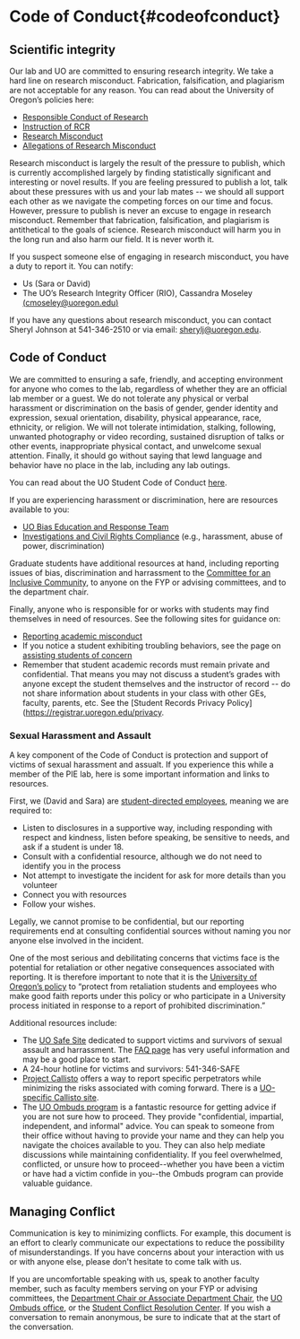 # Code of Conduct{#codeofconduct}

## Scientific integrity

Our lab and UO are committed to ensuring research integrity. We take a hard line on research misconduct. Fabrication, falsification, and plagiarism are not acceptable for any reason. You can read about the University of Oregon’s policies here:

- [Responsible Conduct of Research](https://research.uoregon.edu/manage/research-integrity-compliance/responsible-conduct-research)
- [Instruction of RCR](https://research.uoregon.edu/manage/research-integrity-compliance/responsible-conduct-research/core-principles-rcr-instruction)
- [Research Misconduct](https://research.uoregon.edu/manage/research-integrity-compliance/allegations-research-misconduct)
- [Allegations of Research Misconduct](https://policies.uoregon.edu/vol-2-academics-instruction-research/ch-6-research-general/allegations-research-misconduct)

Research misconduct is largely the result of the pressure to publish, which is currently accomplished largely by finding statistically significant and interesting or novel results. If you are feeling pressured to publish a lot, talk about these pressures with us and your lab mates -- we should all support each other as we navigate the competing forces on our time and focus. However, pressure to publish is never an excuse to engage in research misconduct. Remember that fabrication, falsification, and plagiarism is antithetical to the goals of science. Research misconduct will harm you in the long run and also harm our field. It is never worth it. 

If you suspect someone else of engaging in research misconduct, you have a duty to report it. You can notify:

- Us (Sara or David)
- The UO’s Research Integrity Officer (RIO), Cassandra Moseley [(cmoseley@uoregon.edu)](mailto:cmoseley@uoregon.edu)

If you have any questions about research misconduct, you can contact Sheryl Johnson at 541-346-2510 or via email: [sherylj@uoregon.edu](mailto:sherylj@uoregon.edu).

## Code of Conduct

We are committed to ensuring a safe, friendly, and accepting environment for anyone who comes to the lab, regardless of whether they are an official lab member or a guest. We do not tolerate any physical or verbal harassment or discrimination on the basis of gender, gender identity and expression, sexual orientation, disability, physical appearance, race, ethnicity, or religion. We will not tolerate intimidation, stalking, following, unwanted photography or video recording, sustained disruption of talks or other events, inappropriate physical contact, and unwelcome sexual attention. Finally, it should go without saying that lewd language and behavior have no place in the lab, including any lab outings.  

You can read about the UO Student Code of Conduct [here](https://dos.uoregon.edu/social-misconduct). 

If you are experiencing harassment or discrimination, here are resources available to you:

- [UO Bias Education and Response Team](https://dos.uoregon.edu/bias)
- [Investigations and Civil Rights Compliance](https://investigations.uoregon.edu/policies) (e.g., harassment, abuse of power, discrimination)

Graduate students have additional resources at hand, including reporting issues of bias, discrimination and harrassment to the [Committee for an Inclusive Community](https://psychcic.uoregon.edu/#:~:text=CIC%20Committee%20for%20an%20Inclusive%20Community%20(CIC)&text=The%20Committee%20for%20an%20Inclusive,inclusive%20environment%20within%20the%20department.), to anyone on the FYP or advising committees, and to the department chair.

Finally, anyone who is responsible for or works with students may find themselves in need of resources. See the following sites for guidance on:

- [Reporting academic misconduct](https://dos.uoregon.edu/files/faculty-guide.pdf)
- If you notice a student exhibiting troubling behaviors, see the page on [assisting students of concern](https://dos.uoregon.edu/assisting-students-concern)
- Remember that student academic records must remain private and confidential. That means you may not discuss a student’s grades with anyone except the student themselves and the instructor of record -- do not share information about students in your class with other GEs, faculty, parents, etc. See the [Student Records Privacy Policy](https://registrar.uoregon.edu/privacy. 

### Sexual Harassment and Assault

A key component of the Code of Conduct is protection and support of victims of sexual harassment and assualt. If you experience this while a member of the PIE lab, here is some important information and links to resources.

First, we (David and Sara) are [student-directed employees](https://investigations.uoregon.edu/student-directed-employee-responsibilities-and-required-action), meaning we are required to:

- Listen to disclosures in a supportive way, including responding with respect and kindness, listen before speaking, be sensitive to needs, and ask if a student is under 18. 
- Consult with a confidential resource, although we do not need to identify you in the process
- Not attempt to investigate the incident for ask for more details than you volunteer
- Connect you with resources
- Follow your wishes. 

Legally, we cannot promise to be confidential, but our reporting requirements end at consulting confidential sources without naming you nor anyone else involved in the incident. 

One of the most serious and debilitating concerns that victims face is the potential for retaliation or other negative consequences associated with reporting. It is therefore important to note that it is the [University of Oregon’s policy](https://policies.uoregon.edu/vol-5-human-resources/ch-11-human-resources-other/student-sexual-and-gender-based-harassment-and) to “protect from retaliation students and employees who make good faith reports under this policy or who participate in a University process initiated in response to a report of prohibited discrimination.”

Additional resources include:

- The [UO Safe Site](https://safe.uoregon.edu/) dedicated to support victims and survivors of sexual assault and harrassment. The [FAQ page](https://safe.uoregon.edu/frequently-asked-questions) has very useful information and may be a good place to start. 
- A 24-hour hotline for victims and survivors: 541-346-SAFE
- [Project Callisto](https://www.projectcallisto.org/) offers a way to report specific perpetrators while minimizing the risks associated with coming forward. There is a [UO-specific Callisto site](https://urldefense.com/v3/__https://uoregon.callistocampus.org/__;!!C5qS4YX3!WpD_dR3yONTn3XIcd1nP681rj5zbPtVWwyb6xnbvGC6WgUaaXJJ8dpIMobd0GYKQgBs$).
- The [UO Ombuds program](https://ombuds.uoregon.edu/) is a fantastic resource for getting advice if you are not sure how to proceed. They provide "confidential, impartial, independent, and informal" advice. You can speak to someone from their office without having to provide your name and they can help you navigate the choices available to you. They can also help mediate discussions while maintaining confidentiality. If you feel overwhelmed, conflicted, or unsure how to proceed--whether you have been a victim or have had a victim confide in you--the Ombuds program can provide valuable guidance.

## Managing Conflict

Communication is key to minimizing conflicts. For example, this document is an effort to clearly communicate our expectations to reduce the possibility of misunderstandings. If you have concerns about your interaction with us or with anyone else, please don't hesitate to come talk with us. 

If you are uncomfortable speaking with us, speak to another faculty member, such as faculty members serving on your FYP or advising committees, the [Department Chair or Associate Department Chair](https://psychology.uoregon.edu/profiles/admin/), the [UO Ombuds office](https://ombuds.uoregon.edu/), or the [Student Conflict Resolution Center](https://scrc.uoregon.edu/about-scrc). If you wish a conversation to remain anonymous, be sure to indicate that at the start of the conversation.
